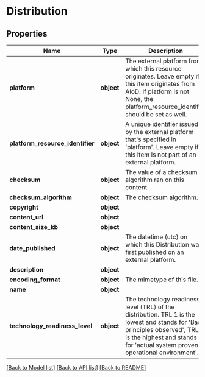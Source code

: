 # Distribution

## Properties
Name | Type | Description | Notes
------------ | ------------- | ------------- | -------------
**platform** | **object** | The external platform from which this resource originates. Leave empty if this item originates from AIoD. If platform is not None, the platform_resource_identifier should be set as well. | [optional] 
**platform_resource_identifier** | **object** | A unique identifier issued by the external platform that&#x27;s specified in &#x27;platform&#x27;. Leave empty if this item is not part of an external platform. | [optional] 
**checksum** | **object** | The value of a checksum algorithm ran on this content. | [optional] 
**checksum_algorithm** | **object** | The checksum algorithm. | [optional] 
**copyright** | **object** |  | [optional] 
**content_url** | **object** |  | 
**content_size_kb** | **object** |  | [optional] 
**date_published** | **object** | The datetime (utc) on which this Distribution was first published on an external platform.  | [optional] 
**description** | **object** |  | [optional] 
**encoding_format** | **object** | The mimetype of this file. | [optional] 
**name** | **object** |  | [optional] 
**technology_readiness_level** | **object** | The technology readiness level (TRL) of the distribution. TRL 1 is the lowest and stands for &#x27;Basic principles observed&#x27;, TRL 9 is the highest and stands for &#x27;actual system proven in operational environment&#x27;. | [optional] 

[[Back to Model list]](../README.md#documentation-for-models) [[Back to API list]](../README.md#documentation-for-api-endpoints) [[Back to README]](../README.md)

